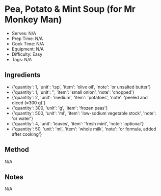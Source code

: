 # Pea, Potato & Mint Soup (for Mr Monkey Man)

- Serves: N/A
- Prep Time: N/A
- Cook Time: N/A
- Equipment: N/A
- Difficulty: Easy
- Tags: N/A

## Ingredients

- {'quantity': 1, 'unit': 'tsp', 'item': 'olive oil', 'note': 'or unsalted
  butter'}
- {'quantity': 1, 'unit': '', 'item': 'small onion', 'note': 'chopped'}
- {'quantity': 2, 'unit': 'medium', 'item': 'potatoes', 'note': 'peeled and
  diced (≈300 g)'}
- {'quantity': 300, 'unit': 'g', 'item': 'frozen peas'}
- {'quantity': 500, 'unit': 'ml', 'item': 'low-sodium vegetable stock', 'note':
  'or water'}
- {'quantity': 4, 'unit': 'leaves', 'item': 'fresh mint', 'note': 'optional'}
- {'quantity': 50, 'unit': 'ml', 'item': 'whole milk', 'note': 'or formula,
  added after cooking'}

## Method

N/A

## Notes

N/A
